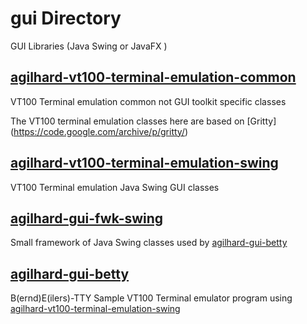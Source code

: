 # gui Directory

GUI Libraries (Java Swing or JavaFX )

## [agilhard-vt100-terminal-emulation-common](https://github.com/agilhard-oss//agilhard-vt100-terminal-emulation-common)

VT100 Terminal emulation common not GUI toolkit specific classes

The VT100 terminal emulation classes here are based on [Gritty] (https://code.google.com/archive/p/gritty/)

## [agilhard-vt100-terminal-emulation-swing](https://github.com/agilhard-oss//agilhard-vt100-terminal-emulation-swing)

VT100 Terminal emulation Java Swing GUI classes

## [agilhard-gui-fwk-swing](https://github.com/agilhard-oss//agilhard-gui-fwk-swing)

Small framework of Java Swing classes used by [agilhard-gui-betty](https://github.com/agilhard-oss//agilhard-gui-betty)

## [agilhard-gui-betty](https://github.com/agilhard-oss//agilhard-gui-betty)

B(ernd)E(ilers)-TTY Sample VT100 Terminal emulator program using [agilhard-vt100-terminal-emulation-swing](https://github.com/agilhard-oss//agilhard-vt100-terminal-emulation-swing)

